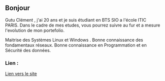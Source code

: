 
## Bonjour
Gutu Clément , j'ai 20 ans et je suis étudiant en BTS SIO a l'école ITIC PARIS. Dans le cadre de mes etudes, vous pourrez suivre au fur et a mesure l'evolution de mon portefolio.

Maitrise des Systèmes
Linux et Windows .
Bonne connaissance des
fondamentaux réseaux.
Bonne connaissance en
Programmation et en
Sécurité des données.

 ### Lien :
[Lien vers le site](https://clementgutu.github.io/Portfolio/)
